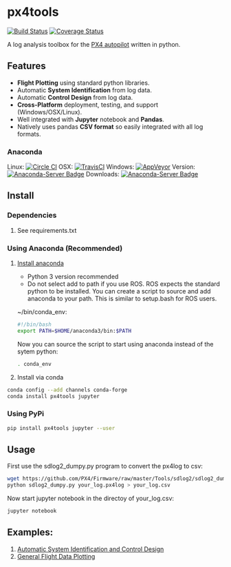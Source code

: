 # px4tools
[![Build Status](https://travis-ci.org/dronecrew/px4tools.svg?branch=master)](https://travis-ci.org/dronecrew/px4tools)
[![Coverage Status](https://coveralls.io/repos/github/dronecrew/px4tools/badge.svg?branch=master)](https://coveralls.io/github/dronecrew/px4tools?branch=master)

A log analysis toolbox for the [PX4 autopilot](http://px4.io/) written in python.

## Features

* **Flight Plotting** using standard python libraries.
* Automatic **System Identification** from log data.
* Automatic **Control Design** from log data.
* **Cross-Platform** deployment, testing, and support (Windows/OSX/Linux).
* Well integrated with **Jupyter** notebook and **Pandas**.
* Natively uses pandas **CSV format** so easily integrated with all log formats.

### Anaconda
Linux: [![Circle CI](https://circleci.com/gh/conda-forge/px4tools-feedstock.svg?style=shield)](https://circleci.com/gh/conda-forge/px4tools-feedstock)
OSX: [![TravisCI](https://travis-ci.org/conda-forge/px4tools-feedstock.svg?branch=master)](https://travis-ci.org/conda-forge/px4tools-feedstock)
Windows: [![AppVeyor](https://ci.appveyor.com/api/projects/status/github/conda-forge/px4tools-feedstock?svg=True)](https://ci.appveyor.com/project/conda-forge/px4tools-feedstock/branch/master)
Version: [![Anaconda-Server Badge](https://anaconda.org/conda-forge/px4tools/badges/version.svg)](https://anaconda.org/conda-forge/px4tools)
Downloads: [![Anaconda-Server Badge](https://anaconda.org/conda-forge/px4tools/badges/downloads.svg)](https://anaconda.org/conda-forge/px4tools)

## Install

### Dependencies

1. See requirements.txt

### Using Anaconda (Recommended)

1. [Install anaconda](http://docs.continuum.io/anaconda/install)

	* Python 3 version recommended
	* Do not select add to path if you use ROS. ROS expects the standard python to be installed. You can create a script to source and add anaconda to your path. This is similar to setup.bash for ROS users.

	~/bin/conda_env:

	```bash
	#!/bin/bash
	export PATH=$HOME/anaconda3/bin:$PATH
	```

	Now you can source the script to start using anaconda instead of the sytem python:

	```bash
	. conda_env
	```

2. Install via conda

```bash
conda config --add channels conda-forge
conda install px4tools jupyter
```

### Using PyPi
```bash
pip install px4tools jupyter --user
```

## Usage

First use the sdlog2_dumpy.py program to convert the px4log to csv:

```bash
wget https://github.com/PX4/Firmware/raw/master/Tools/sdlog2/sdlog2_dump.py
python sdlog2_dumpy.py your_log.px4log > your_log.csv
```

Now start jupyter notebook in the directoy of your_log.csv:

```bash
jupyter notebook
```

## Examples:

1. [Automatic System Identification and Control Design](https://github.com/dronecrew/px4tools/blob/master/examples/Log%20based%20System%20Identification%20and%20Control%20Design.ipynb)
1. [General Flight Data Plotting](https://github.com/jgoppert/lpe-analysis/blob/master/15-09-30%20Kabir%20Log.ipynb)
